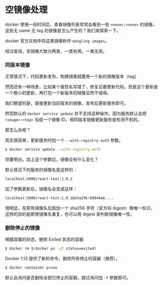 # 空镜像处理

docker 使用一段时间后，查看镜像列表常常会看到一些 `<none>:<none>` 的镜像，这些无 name 无 tag 的镜像是怎么产生的？我们来探索一下。

docker 官方文档中将这类镜像称作 `dangling images`。

经过查询，空镜像大致分两类，一类有用，一类无用。

### 同版本镜像

正常情况下，代码更新发布，构建镜像就要用一个新的镜像版本（tag）

然而还有一种场景，比如某个属性名写错了，修复后要更新代码。但是这个更新是一个极小的更新，再打包一个新版本的镜像显然不值得。

我们期望的是，直接更新当前版本的镜像，发布后更新服务即可。

然而默认的 `docker service update` 并不支持这种操作。因为服务默认会把 `<image>:<tag>` 当成一个镜像 ID，相同版本镜像更新服务是检测不到的。

那怎么办呢？

其实很简单，更新服务时加一个 `--with-registry-auth` 参数。

```sh
$ docker service update --with-registry-auth
```

但要明白，加上这个参数后，镜像会有什么变化？

默认情况下的服务的镜像名是这样的：

```sh
localhost:5000/react-test:1.0.2
```

加了参数更新后，镜像名会变成这样：

```sh
localhost:5000/react-test:1.0.2@sha256:b9044a6....
```

很明显，在原有镜像名后面加一个 sha256 字符（官方叫 digest）做唯一标识，这样的目的是即使镜像名重复，也可以用 digest 来判断镜像唯一性。

### 删除停止的镜像

根据容器的状态，删除 Exited 状态的容器

```sh
$ docker rm $(docker ps -qf status=exited)
```

Docker 1.13 提供了新的命令，删除所有停止的容器（推荐）。

```sh
$ docker container prune
```

默认会询问是否删除全部已停止的容器。跳过询问加 `-f` 参数即可。
